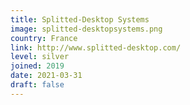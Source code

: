 ```yaml
---
title: Splitted-Desktop Systems
image: splitted-desktopsystems.png
country: France
link: http://www.splitted-desktop.com/
level: silver
joined: 2019
date: 2021-03-31
draft: false
---
```

